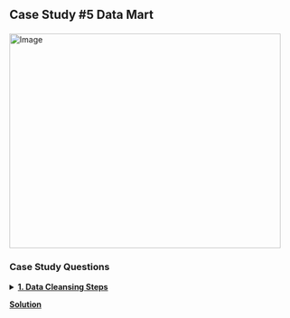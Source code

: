 ## <p align ='left'>Case Study #5 Data Mart</p>

<img src="https://8weeksqlchallenge.com/images/case-study-designs/5.png" alt="Image" width="480" height="380">

### Case Study Questions
<details><summary><a href="https://github.com/Tungana-Bhavya/8-WEEK-SQL-CHALLENGE/tree/main/8-WEEK-CHALLENGE/CASE%20STUDY%20%232-PIZZA%20RUNNER"><b>1. Data Cleansing Steps</b></a></summary>
In a single query, perform the following operations and generate a new table in the data_mart schema named clean_weekly_sales:

1.  Convert the week_date to a DATE format

2.  Add a week_number as the second column for each week_date value, for example any value from the 1st of January to 7th of January will be 1, 8th to 14th will be 2 etc

3.  Add a month_number with the calendar month for each week_date value as the 3rd column

4.  Add a calendar_year column as the 4th column containing either 2018, 2019 or 2020 values

5.  Add a new column called age_band after the original segment column using the following mapping on the number inside the segment value

|segment|age_band|
|-------|-------:|
|1|	Young Adults
|2|	Middle Aged
|3 or 4|	Retirees

6.  Add a new demographic column using the following mapping for the first letter in the segment values:
|segment|demographic|
|-------|----------:|
|C|Couples
|F|Families

8.  Ensure all null string values with an "unknown" string value in the original segment column as well as the new age_band and demographic columns

9.  Generate a new avg_transaction column as the sales value divided by transactions rounded to 2 decimal places for each record
</details>

<b>[Solution]()</b>
